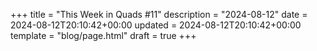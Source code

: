 +++
title = "This Week in Quads #11"
description = "2024-08-12"
date = 2024-08-12T20:10:42+00:00
updated = 2024-08-12T20:10:42+00:00
template = "blog/page.html"
draft = true
+++

